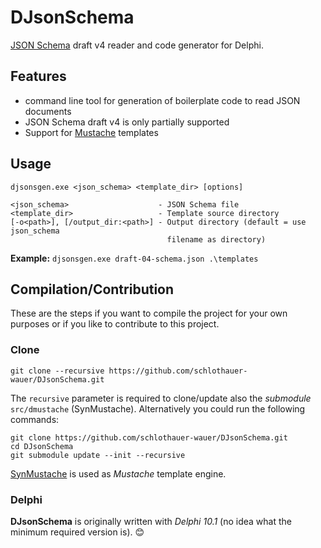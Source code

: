 # DJsonSchema
[JSON Schema](http://json-schema.org/) draft v4 reader and code generator for Delphi.

## Features

- command line tool for generation of boilerplate code to read JSON documents
- JSON Schema draft v4 is only partially supported
- Support for [Mustache](https://mustache.github.io/) templates

## Usage

```
djsonsgen.exe <json_schema> <template_dir> [options]

<json_schema>                    - JSON Schema file
<template_dir>                   - Template source directory
[-o<path>], [/output_dir:<path>] - Output directory (default = use json_schema
                                   filename as directory)
```

**Example:** `djsonsgen.exe draft-04-schema.json .\templates`

## Compilation/Contribution

These are the steps if you want to compile the project for your own purposes or if you like to contribute to this project.

### Clone

`git clone --recursive https://github.com/schlothauer-wauer/DJsonSchema.git`

The `recursive` parameter is required to clone/update also the *submodule* `src/dmustache` (SynMustache). Alternatively you could run the following commands:

```
git clone https://github.com/schlothauer-wauer/DJsonSchema.git
cd DJsonSchema
git submodule update --init --recursive
```

[SynMustache](https://github.com/synopse/dmustache) is used as *Mustache* template engine.

### Delphi

**DJsonSchema** is originally written with *Delphi 10.1* (no idea what the minimum required version is). :blush:
